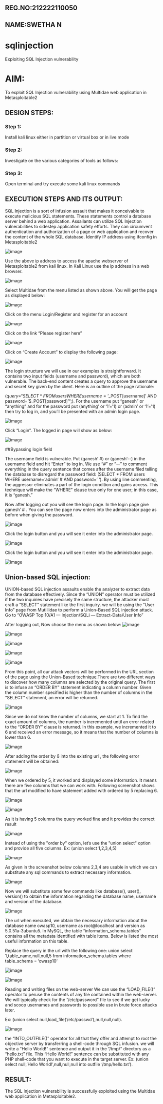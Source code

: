## REG.NO:212222110050
## NAME:SWETHA N
# sqlinjection
Exploiting SQL Injection vulnerability

# AIM:
To exploit SQL Injection vulnerability using Multidae web application in Metasploitable2

## DESIGN STEPS:

### Step 1:

Install kali linux either in partition or virtual box or in live mode


### Step 2:

Investigate on the various categories of tools as follows:

### Step 3:

Open terminal and try execute some kali linux commands

## EXECUTION STEPS AND ITS OUTPUT:
SQL Injection is a sort of infusion assault that makes it conceivable to execute malicious SQL statements. These statements control a database server behind a web application. Assailants can utilize SQL Injection vulnerabilities to sidestep application safety efforts. They can circumvent authentication and authorization of a page or web application and recover the content of the whole SQL database. Identify IP address using ifconfig in Metasploitable2

![image](https://github.com/user-attachments/assets/a3a8cc58-5694-4a97-b372-9de946b2ec38)

Use the above ip address to access the apache webserver of Metasploitable2 from kali linux. In Kali Linux use the ip address in a web browser.

![image](https://github.com/user-attachments/assets/ab3b60ee-e7be-4796-9efc-d6029cf1461a)

Select Multidae from the menu listed as shown above. You will get the page as displayed below:

![image](https://github.com/user-attachments/assets/96765630-9946-4443-b752-516af04bbf51)

Click on the menu Login/Register and register for an account

![image](https://github.com/user-attachments/assets/834af271-54bb-4ed7-ba91-d1c47530677e)

Click on the link “Please register here”

![image](https://github.com/user-attachments/assets/5400a7a8-13d7-4582-957b-eb9fff5665f8)

Click on “Create Account” to display the following page:

![image](https://github.com/user-attachments/assets/3bc08e6f-b73c-4ca3-8703-beaa17f260b1)

The login structure we will use in our examples is straightforward. It contains two input fields (username and password), which are both vulnerable. The back-end content creates a query to approve the username and secret key given by the client. Here is an outline of the page rationale:

($query = “SELECT * FROM users WHERE username=’$_POST[username]’ AND password=’$_POST[password]’“;). For the username put “ganesh” or “anything” and for the password put (anything’ or ‘1’=’1) or (admin’ or ‘1’=’1) then try to log in, and you’ll be presented with an admin login page.

![image](https://github.com/user-attachments/assets/76731fe3-de06-4ddb-9bfc-0e56d7f9d871)

Click “Login”. The logged in page will show as below:

![image](https://github.com/user-attachments/assets/f263292e-f65a-4e34-9e2e-6c3161d02241)

##Bypassing login field

The username field is vulnerable. Put (ganesh’ #) or (ganesh’--) in the username field and hit “Enter” to log in. We use “#” or “--” to comment everything in the query sentence that comes after the username filed telling the database to disregard the password field: (SELECT * FROM users WHERE username=’admin’ # AND password=’ ‘). By using line commenting, the aggressor eliminates a part of the login condition and gains access. This technique will make the “WHERE” clause true only for one user; in this case, it is “ganesh.”

Now after logging out you will see the login page. In the login page give ganesh’ # . You can see the page now enters into the administrator page as before when giving the password.


![image](https://github.com/user-attachments/assets/472f91dd-4c26-4f17-8417-bf42ec450713)

Click the login button and you will see it enter into the administrator page.

![image](https://github.com/user-attachments/assets/194841d3-ca6e-445d-bef5-ac8bc0555e20)

Click the login button and you will see it enter into the administrator page.

![image](https://github.com/user-attachments/assets/d4157047-f8e9-4d78-9a70-d5449a3f55f6)

## Union-based SQL injection:

UNION-based SQL injection assaults enable the analyzer to extract data from the database effectively. Since the “UNION” operator must be utilized if the two inquiries have precisely the same structure, the attacker must craft a “SELECT” statement like the first inquiry. we will be using the “User Info” page from Mutillidae to perform a Union-Based SQL injection attack. Go to “OWASP Top 10/A1 — Injection/SQLi — Extract-Data/User Info”

After logging out, Now choose the menu as shown below:
![image](https://github.com/user-attachments/assets/69b0d5a8-9800-46d0-a28f-dc895cabeaeb)

![image](https://github.com/user-attachments/assets/48f1ea3c-75e2-4acb-ad5c-f4e82b815c23)

![image](https://github.com/user-attachments/assets/dd8511d4-99a9-4182-bf9a-999c31f53f45)

![image](https://github.com/user-attachments/assets/33d6cdc0-4f8e-4da3-a4e3-9eb1ffdc7f4d)

![image](https://github.com/user-attachments/assets/60f4c3f2-12eb-46db-9050-b65d7ce29825)

From this point, all our attack vectors will be performed in the URL section of the page using the Union-Based technique.There are two different ways to discover how many columns are selected by the original query. The first is to infuse an “ORDER BY” statement indicating a column number. Given the column number specified is higher than the number of columns in the “SELECT” statement, an error will be returned.

![image](https://github.com/user-attachments/assets/9ba8620d-3900-441b-9991-43e08b234227)

Since we do not know the number of columns, we start at 1. To find the exact amount of columns, the number is incremented until an error related to the “ORDER BY” clause is returned. In this example, we incremented it to 6 and received an error message, so it means that the number of columns is lower than 6.

![image](https://github.com/user-attachments/assets/368bdd83-ec61-47d6-a6f1-b22dbd3044c5)

After adding the order by 6 into the existing url , the following error statement will be obtained:

![image](https://github.com/user-attachments/assets/aa78ace8-cb59-4672-ac6d-874fb0423e87)

When we ordered by 5, it worked and displayed some information. It means there are five columns that we can work with. Following screenshot shows that the url modified to have statement added with ordered by 5 replacing 6.

![image](https://github.com/user-attachments/assets/9acf5784-ac88-4bf0-ab2e-f55818c17bb4)

![image](https://github.com/user-attachments/assets/faebb70e-2fc8-4082-9cdf-d41c290fb91f)

As it is having 5 columns the query worked fine and it provides the correct result

![image](https://github.com/user-attachments/assets/66b3be07-78a9-49e2-b843-bf628ab3b1db)

Instead of using the "order by" option, let’s use the "union select" option and provide all five columns. Ex: (union select 1,2,3,4,5)

![image](https://github.com/user-attachments/assets/fb8b65cc-4523-40b5-932b-e8563d0ec77e)

As given in the screenshot below columns 2,3,4 are usable in which we can substitute any sql commands to extract necessary information.

![image](https://github.com/user-attachments/assets/93311949-0285-4971-8ff6-5af2e1212ab5)

Now we will substitute some few commands like database(), user(), version() to obtain the information regarding the database name, username and version of the database.

![image](https://github.com/user-attachments/assets/774f6934-a3eb-44c3-b1ad-074add5e3b28)

The url when executed, we obtain the necessary information about the database name owasp10, username as root@localhost and version as 5.0.51a-3ubuntu5. In MySQL, the table “information_schema.tables” contains all the metadata identified with table items. Below is listed the most useful information on this table.

Replace the query in the url with the following one: union select 1,table_name,null,null,5 from information_schema.tables where table_schema = ‘owasp10’

![image](https://github.com/user-attachments/assets/5754c8c2-f671-4b95-8365-e56d14b740bb)


![image](https://github.com/user-attachments/assets/87593e04-ce99-4d4a-ad72-e0cff7880fee)

Reading and writing files on the web-server
We can use the “LOAD_FILE()” operator to peruse the contents of any file contained within the web-server. We will typically check for the “/etc/password” file to see if we get lucky and scoop usernames and passwords to possible use in brute force attacks later.

Ex: (union select null,load_file(‘/etc/passwd’),null,null,null).

![image](https://github.com/user-attachments/assets/7ac115ad-0762-4767-90d4-90f283f8e421)

the “INTO_OUTFILE()” operator for all that they offer and attempt to root the objective server by transferring a shell-code through SQL infusion. we will write a “Hello World!” sentence and output it in the “/tmp/” directory as a “hello.txt” file. This “Hello World!” sentence can be substituted with any PHP shell-code that you want to execute in the target server. Ex: (union select null,’Hello World!’,null,null,null into outfile ‘/tmp/hello.txt’).


## RESULT:
The SQL Injection vulnerability is successfully exploited using the Multidae web application in Metasploitable2.
